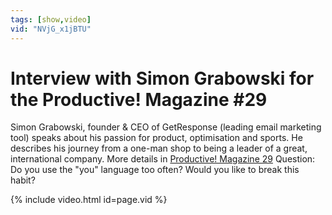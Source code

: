 ```yaml
---
tags: [show,video]
vid: "NVjG_x1jBTU"
---
```


# Interview with Simon Grabowski for the Productive! Magazine #29

Simon Grabowski, founder & CEO of GetResponse (leading email marketing tool) speaks about his passion for product, optimisation and sports. He describes his journey from a one-man shop to being a leader of a great, international company. More details in [Productive! Magazine 29](http://ProductiveMag.com/29) Question: Do you use the "you" language too often? Would you like to break this habit?

{% include video.html id=page.vid %}

<!--More-->

[n]: https://michael.gratis/nozbe